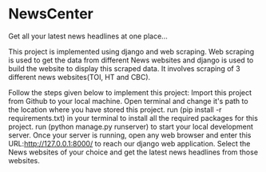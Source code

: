 # NewsCenter
Get all your latest news headlines at one place...

This project is implemented using django and web scraping.
Web scraping is used to get the data from different News websites and django is used to build the website to display this scraped data.
It involves scraping of 3 different news websites(TOI, HT and CBC).

Follow the steps given below to implement this project:
Import this project from Github to your local machine.
Open terminal and change it's path to the location where you have stored this project.
run (pip install -r requirements.txt) in your terminal to install all the required packages for this project.
run (python manage.py runserver) to start your local development server.
Once your server is running, open any web browser and enter this URL:http://127.0.0.1:8000/ to reach our django web application.
Select the News websites of your choice and get the latest news headlines from those websites.
